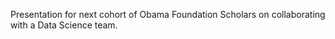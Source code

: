 
Presentation for next cohort of Obama Foundation Scholars on collaborating with a Data Science team.
